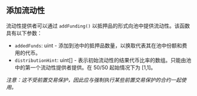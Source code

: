 ## 添加流动性

流动性提供者可以通过 `addFunding()` 以抵押品的形式向池中提供流动性。该函数具有以下参数：

  * `addedFunds`: uint - 添加到池中的抵押品数量，以换取代表其在池中份额和费用的代币。
  * `distributionHint`: uint[] - 表示初始流动性的结果代币比率的数组。只能由池中的第一个流动性提供者提供。在 50/50 起始情况下为 [1,1]。



_注意：这不受前置交易保护，因此应与强制执行某些前置交易保护的合约一起使用。_

